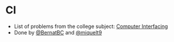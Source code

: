 # CI
- List of problems from the college subject: [Computer Interfacing](https://www.fib.upc.edu/en/studies/bachelors-degrees/bachelor-degree-informatics-engineering/curriculum/syllabus/CI)
- Done by [@BernatBC](https://github.com/BernatBC/) and [@miquelt9](https://github.com/miquelt9/)
